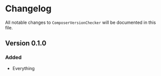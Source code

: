 # Changelog

All notable changes to `ComposerVersionChecker` will be documented in this file.

## Version 0.1.0

### Added
- Everything
